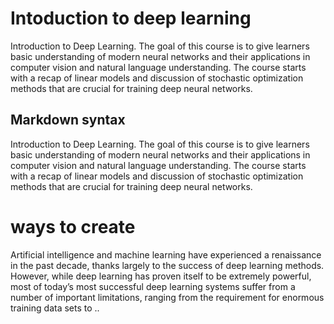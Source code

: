# Intoduction to deep learning

Introduction to Deep Learning. The goal of this course is to give learners basic understanding of modern neural networks and their applications in computer vision and natural language understanding. The course starts with a recap of linear models and discussion of stochastic optimization methods that are crucial for training deep neural networks.

## Markdown syntax

Introduction to Deep Learning. The goal of this course is to give learners basic understanding of modern neural networks and their applications in computer vision and natural language understanding. The course starts with a recap of linear models and discussion of stochastic optimization methods that are crucial for training deep neural networks.

# ways to create

Artificial intelligence and machine learning have experienced a renaissance in the past decade, thanks largely to the success of deep learning methods. However, while deep learning has proven itself to be extremely powerful, most of today’s most successful deep learning systems suffer from a number of important limitations, ranging from the requirement for enormous training data sets to ..

